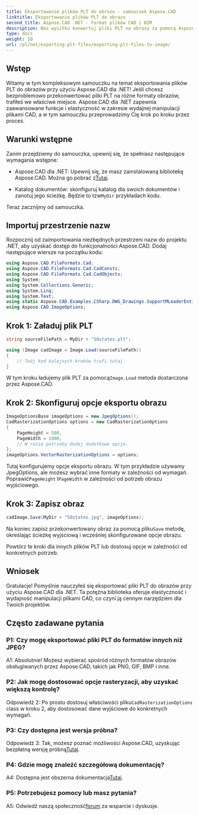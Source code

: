 ```yaml
---
title: Eksportowanie plików PLT do obrazu - samouczek Aspose.CAD
linktitle: Eksportowanie plików PLT do obrazu
second_title: Aspose.CAD .NET - Format plików CAD i BIM
description: Bez wysiłku konwertuj pliki PLT na obrazy za pomocą Aspose.CAD dla .NET. Poznaj elastyczne opcje i bezproblemową integrację na potrzeby manipulacji plikami CAD.
type: docs
weight: 10
url: /pl/net/exporting-plt-files/exporting-plt-files-to-image/
---
```

## Wstęp

Witamy w tym kompleksowym samouczku na temat eksportowania plików PLT do obrazów przy użyciu Aspose.CAD dla .NET! Jeśli chcesz bezproblemowo przekonwertować pliki PLT na różne formaty obrazów, trafiłeś we właściwe miejsce. Aspose.CAD dla .NET zapewnia zaawansowane funkcje i elastyczność w zakresie wydajnej manipulacji plikami CAD, a w tym samouczku przeprowadzimy Cię krok po kroku przez proces.

## Warunki wstępne

Zanim przejdziemy do samouczka, upewnij się, że spełniasz następujące wymagania wstępne:

-  Aspose.CAD dla .NET: Upewnij się, że masz zainstalowaną bibliotekę Aspose.CAD. Można go pobrać z[Tutaj](https://releases.aspose.com/cad/net/).

-  Katalog dokumentów: skonfiguruj katalog dla swoich dokumentów i zanotuj jego ścieżkę. Będzie to tzw`MyDir` przykładach kodu.

Teraz zacznijmy od samouczka.

## Importuj przestrzenie nazw

Rozpocznij od zaimportowania niezbędnych przestrzeni nazw do projektu .NET, aby uzyskać dostęp do funkcjonalności Aspose.CAD. Dodaj następujące wiersze na początku kodu:

```csharp
using Aspose.CAD.FileFormats.Cad;
using Aspose.CAD.FileFormats.Cad.CadConsts;
using Aspose.CAD.FileFormats.Cad.CadObjects;
using System;
using System.Collections.Generic;
using System.Linq;
using System.Text;
using static Aspose.CAD.Examples.CSharp.DWG_Drawings.SupportMLeaderEntityForDWGFormat;
using Aspose.CAD.ImageOptions;
```

## Krok 1: Załaduj plik PLT

```csharp
string sourceFilePath = MyDir + "50states.plt";

using (Image cadImage = Image.Load(sourceFilePath))
{
    // Twój kod kolejnych kroków trafi tutaj.
}
```

 W tym kroku ładujemy plik PLT za pomocą`Image.Load` metoda dostarczona przez Aspose.CAD.

## Krok 2: Skonfiguruj opcje eksportu obrazu

```csharp
ImageOptionsBase imageOptions = new JpegOptions();
CadRasterizationOptions options = new CadRasterizationOptions
{
    PageHeight = 500,
    PageWidth = 1000,
    // W razie potrzeby dodaj dodatkowe opcje.
};
imageOptions.VectorRasterizationOptions = options;
```

 Tutaj konfigurujemy opcje eksportu obrazu. W tym przykładzie używamy JpegOptions, ale możesz wybrać inne formaty w zależności od wymagań. Poprawić`PageHeight` I`PageWidth` w zależności od potrzeb obrazu wyjściowego.

## Krok 3: Zapisz obraz

```csharp
cadImage.Save(MyDir + "50states.jpg", imageOptions);
```

 Na koniec zapisz przekonwertowany obraz za pomocą pliku`Save` metodę, określając ścieżkę wyjściową i wcześniej skonfigurowane opcje obrazu.

Powtórz te kroki dla innych plików PLT lub dostosuj opcje w zależności od konkretnych potrzeb.

## Wniosek

Gratulacje! Pomyślnie nauczyłeś się eksportować pliki PLT do obrazów przy użyciu Aspose.CAD dla .NET. Ta potężna biblioteka oferuje elastyczność i wydajność manipulacji plikami CAD, co czyni ją cennym narzędziem dla Twoich projektów.

## Często zadawane pytania

### P1: Czy mogę eksportować pliki PLT do formatów innych niż JPEG?

A1: Absolutnie! Możesz wybierać spośród różnych formatów obrazów obsługiwanych przez Aspose.CAD, takich jak PNG, GIF, BMP i inne.

### P2: Jak mogę dostosować opcje rasteryzacji, aby uzyskać większą kontrolę?

 Odpowiedź 2: Po prostu dostosuj właściwości pliku`CadRasterizationOptions` class w kroku 2, aby dostosować dane wyjściowe do konkretnych wymagań.

### P3: Czy dostępna jest wersja próbna?

 Odpowiedź 3: Tak, możesz poznać możliwości Aspose.CAD, uzyskując bezpłatną wersję próbną[Tutaj](https://releases.aspose.com/).

### P4: Gdzie mogę znaleźć szczegółową dokumentację?

 A4: Dostępna jest obszerna dokumentacja[Tutaj](https://reference.aspose.com/cad/net/).

### P5: Potrzebujesz pomocy lub masz pytania?

 A5: Odwiedź naszą społeczność[forum](https://forum.aspose.com/c/cad/19) za wsparcie i dyskusje.
